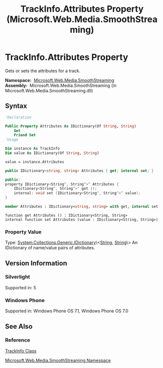 ﻿---
title: TrackInfo.Attributes Property (Microsoft.Web.Media.SmoothStreaming)
TOCTitle: Attributes Property
ms:assetid: P:Microsoft.Web.Media.SmoothStreaming.TrackInfo.Attributes
ms:mtpsurl: https://msdn.microsoft.com/en-us/library/microsoft.web.media.smoothstreaming.trackinfo.attributes(v=VS.95)
ms:contentKeyID: 46307880
ms.date: 05/31/2012
mtps_version: v=VS.95
f1_keywords:
- Microsoft.Web.Media.SmoothStreaming.TrackInfo.Attributes
- Microsoft.Web.Media.SmoothStreaming.TrackInfo.get_Attributes
- Microsoft.Web.Media.SmoothStreaming.TrackInfo.set_Attributes
dev_langs:
- csharp
- jscript
- vb
- FSharp
- cpp
api_location:
- Microsoft.Web.Media.SmoothStreaming.dll
api_name:
- Microsoft.Web.Media.SmoothStreaming.TrackInfo.Attributes
- Microsoft.Web.Media.SmoothStreaming.TrackInfo.set_Attributes
- Microsoft.Web.Media.SmoothStreaming.TrackInfo.get_Attributes
api_type:
- Managed
topic_type:
- apiref
- kbSyntax
product_family_name: VS
ROBOTS: INDEX,FOLLOW
---

# TrackInfo.Attributes Property

Gets or sets the attributes for a track.

**Namespace:**  [Microsoft.Web.Media.SmoothStreaming](microsoft-web-media-smoothstreaming-namespace_1.md)  
**Assembly:**  Microsoft.Web.Media.SmoothStreaming (in Microsoft.Web.Media.SmoothStreaming.dll)

## Syntax

```vb
'Declaration

Public Property Attributes As IDictionary(Of String, String)
    Get
    Friend Set
'Usage

Dim instance As TrackInfo
Dim value As IDictionary(Of String, String)

value = instance.Attributes
```

```csharp
public IDictionary<string, string> Attributes { get; internal set; }
```

```cpp
public:
property IDictionary<String^, String^>^ Attributes {
    IDictionary<String^, String^>^ get ();
    internal: void set (IDictionary<String^, String^>^ value);
}
```

``` fsharp
member Attributes : IDictionary<string, string> with get, internal set
```

```jscript
function get Attributes () : IDictionary<String, String>
internal function set Attributes (value : IDictionary<String, String>)
```

### Property Value

Type: [System.Collections.Generic.IDictionary](https://msdn.microsoft.com/library/s4ys34ea\(v=vs.95\))\<[String](https://msdn.microsoft.com/library/s1wwdcbf\(v=vs.95\)), [String](https://msdn.microsoft.com/library/s1wwdcbf\(v=vs.95\))\>  
An IDictionary of name/value pairs of attributes.

## Version Information

### Silverlight

Supported in: 5  

### Windows Phone

Supported in: Windows Phone OS 7.1, Windows Phone OS 7.0  

## See Also

### Reference

[TrackInfo Class](trackinfo-class-microsoft-web-media-smoothstreaming_1.md)

[Microsoft.Web.Media.SmoothStreaming Namespace](microsoft-web-media-smoothstreaming-namespace_1.md)

